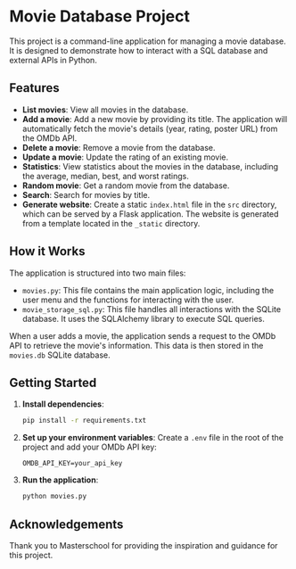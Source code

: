 # Movie Database Project

This project is a command-line application for managing a movie database. It is designed to demonstrate how to interact with a SQL database and external APIs in Python.

## Features

*   **List movies**: View all movies in the database.
*   **Add a movie**: Add a new movie by providing its title. The application will automatically fetch the movie's details (year, rating, poster URL) from the OMDb API.
*   **Delete a movie**: Remove a movie from the database.
*   **Update a movie**: Update the rating of an existing movie.
*   **Statistics**: View statistics about the movies in the database, including the average, median, best, and worst ratings.
*   **Random movie**: Get a random movie from the database.
*   **Search**: Search for movies by title.
*   **Generate website**: Create a static `index.html` file in the `src` directory, which can be served by a Flask application. The website is generated from a template located in the `_static` directory.

## How it Works

The application is structured into two main files:

*   `movies.py`: This file contains the main application logic, including the user menu and the functions for interacting with the user.
*   `movie_storage_sql.py`: This file handles all interactions with the SQLite database. It uses the SQLAlchemy library to execute SQL queries.

When a user adds a movie, the application sends a request to the OMDb API to retrieve the movie's information. This data is then stored in the `movies.db` SQLite database.

## Getting Started

1.  **Install dependencies**:
    ```bash
    pip install -r requirements.txt
    ```
2.  **Set up your environment variables**: Create a `.env` file in the root of the project and add your OMDb API key:
    ```
    OMDB_API_KEY=your_api_key
    ```
3.  **Run the application**:
    ```bash
    python movies.py
    ```

## Acknowledgements

Thank you to Masterschool for providing the inspiration and guidance for this project.
